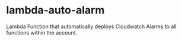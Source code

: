 # lambda-auto-alarm
Lambda Function that automatically deploys Cloudwatch Alarms to all functions within the account.
